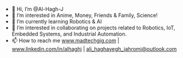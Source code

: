 - 👋 Hi, I’m @Al-Hagh-J
- 👀 I’m interested in Anime, Money, Friends & Family, Science!
- 🌱 I’m currently learning Robotics & AI
- 💞️ I’m interested in collaborating on projects related to Robotics, IoT, Embedded Systems, and Industrial Automation.
- 📫 How to reach me www.madtechgig.com | www.linkedin.com/in/alhaghj | ali_haghayegh_jahromi@outlook.com

